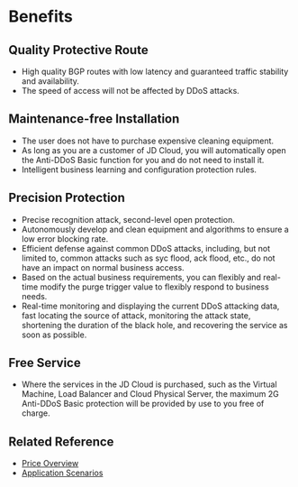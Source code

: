 # Benefits

## Quality Protective Route

- High quality BGP routes with low latency and guaranteed traffic stability and availability.
- The speed of access will not be affected by DDoS attacks.

## Maintenance-free Installation
- The user does not have to purchase expensive cleaning equipment.
- As long as you are a customer of JD Cloud, you will automatically open the Anti-DDoS Basic function for you and do not need to install it.
- Intelligent business learning and configuration protection rules.

## Precision Protection

- Precise recognition attack, second-level open protection.
- Autonomously develop and clean equipment and algorithms to ensure a low error blocking rate.
- Efficient defense against common DDoS attacks, including, but not limited to, common attacks such as syc flood, ack flood, etc., do not have an impact on normal business access.
- Based on the actual business requirements, you can flexibly and real-time modify the purge trigger value to flexibly respond to business needs.
- Real-time monitoring and displaying the current DDoS attacking data, fast locating the source of attack, monitoring the attack state, shortening the duration of the black hole, and recovering the service as soon as possible.

## Free Service

- Where the services in the JD Cloud is purchased, such as the Virtual Machine, Load Balancer and Cloud Physical Server, the maximum 2G Anti-DDoS Basic protection will be provided by use to you free of charge.

## Related Reference
- [Price Overview](../Pricing/Billing-Overview.md)
- [Application Scenarios](../Introduction/Application-Scenarios.md)
